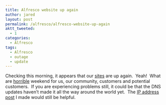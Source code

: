```yaml
---
title: Alfresco website up again
author: jared
layout: post
permalink: /alfresco/alfresco-website-up-again
aktt_tweeted:
  - 1
categories:
  - Alfresco
tags:
  - Alfresco
  - outage
  - update
---
```

Checking this morning, it appears that our <a href="http://www.alfresco.com" target="_blank">s</a>[i][1]<a href="http://issues.alfresco.com" target="_blank">t</a>[e][2]<a href="http://partners.alfresco.com" target="_blank">s</a> are up again.  Yeah!  What are <a href="http://www.theregister.co.uk/2007/11/19/web_hoster_downtime/" target="_blank">horrible</a> weekend for us, our community, customers and potential customers.  If you are experiencing problems still, it could be that the DNS updates haven&#8217;t made it all the way around the world yet.  The <a href="http://jared.ottleys.net/alfresco/alfresco-website-and-email-down" target="_blank">IP address post</a> I made would still be helpful.

 [1]: http://wiki.alfresco.com
 [2]: http://customers.alfresco.com